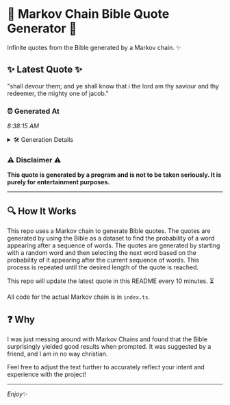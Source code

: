 # 📖 Markov Chain Bible Quote Generator 📖

Infinite quotes from the Bible generated by a Markov chain. ✨

## ✨ Latest Quote ✨
"shall devour them; and ye shall know that i the lord am thy saviour and thy redeemer, the mighty one of jacob."

### ⏰ Generated At
*8:38:15 AM*

<details>
    <summary>🛠️ Generation Details</summary>
    <p>
        <strong>🌱 Seed:</strong> shall<br>
        <strong>🔄 Iterations:</strong> 21<br>
        <strong>📜 Context History:</strong><br>[ shall ]: devour<br>[ shall, devour ]: them;<br>[ shall, devour, them; ]: and<br>[ shall, devour, them;, and ]: ye<br>[ shall, devour, them;, and, ye ]: shall<br>[ shall, devour, them;, and, ye, shall ]: know<br>[ devour, them;, and, ye, shall, know ]: that<br>[ them;, and, ye, shall, know, that ]: i<br>[ and, ye, shall, know, that, i ]: the<br>[ ye, shall, know, that, i, the ]: lord<br>[ shall, know, that, i, the, lord ]: am<br>[ know, that, i, the, lord, am ]: thy<br>[ that, i, the, lord, am, thy ]: saviour<br>[ i, the, lord, am, thy, saviour ]: and<br>[ the, lord, am, thy, saviour, and ]: thy<br>[ lord, am, thy, saviour, and, thy ]: redeemer,<br>[ am, thy, saviour, and, thy, redeemer, ]: the<br>[ thy, saviour, and, thy, redeemer,, the ]: mighty<br>[ saviour, and, thy, redeemer,, the, mighty ]: one<br>[ and, thy, redeemer,, the, mighty, one ]: of<br>[ thy, redeemer,, the, mighty, one, of ]: jacob.<br>
    </p>
</details>

### ⚠️ Disclaimer ⚠️
**This quote is generated by a program and is not to be taken seriously. It is purely for entertainment purposes.**

---

## 🔍 How It Works

This repo uses a Markov chain to generate Bible quotes. The quotes are generated by using the Bible as a dataset to find the probability of a word appearing after a sequence of words. The quotes are generated by starting with a random word and then selecting the next word based on the probability of it appearing after the current sequence of words. This process is repeated until the desired length of the quote is reached.

This repo will update the latest quote in this README every 10 minutes. ⏳

All code for the actual Markov chain is in `index.ts`.

## ❓ Why

I was just messing around with Markov Chains and found that the Bible surprisingly yielded good results when prompted. 
It was suggested by a friend, and I am in no way christian.

Feel free to adjust the text further to accurately reflect your intent and experience with the project!

---

*Enjoy*✨
